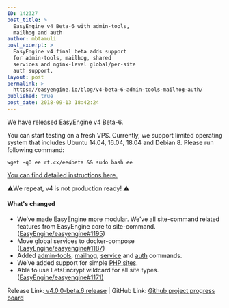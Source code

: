 ```yaml
---
ID: 142327
post_title: >
  EasyEngine v4 Beta-6 with admin-tools,
  mailhog and auth
author: mbtamuli
post_excerpt: >
  EasyEngine v4 final beta adds support
  for admin-tools, mailhog, shared
  services and nginx-level global/per-site
  auth support.
layout: post
permalink: >
  https://easyengine.io/blog/v4-beta-6-admin-tools-mailhog-auth/
published: true
post_date: 2018-09-13 18:42:24
---
```

We have released EasyEngine v4 Beta-6.

You can start testing on a fresh VPS. Currently, we support limited operating system that includes Ubuntu 14.04, 16.04, 18.04 and Debian 8. Please run following command:
<pre class="wp-block-code"><code>wget -qO ee rt.cx/ee4beta &amp;&amp; sudo bash ee</code></pre>
<a href="https://github.com/easyengine/easyengine#installing">You can find detailed instructions here.</a>

⚠️We repeat, v4 is not production ready! ⚠️
<h4>What's changed</h4>
<ul>
 	<li>We’ve made EasyEngine more modular. We’ve all site-command related features from EasyEngine core to site-command. (<a href="https://github.com/EasyEngine/easyengine/pull/1195">EasyEngine/easyengine#1195</a>)</li>
 	<li>Move global services to docker-compose (<a href="https://github.com/EasyEngine/easyengine/pull/1187">EasyEngine/easyengine#1187</a>)</li>
 	<li>Added <a href="https://github.com/EasyEngine/admin-tools-command/releases/tag/v1.0.0-beta.1">admin-tools</a>, <a href="https://github.com/EasyEngine/mailhog-command/releases/tag/v1.0.0-beta.1">mailhog</a>, <a href="https://github.com/EasyEngine/service-command/releases/tag/v1.0.0-beta.1">service</a> and <a href="https://github.com/EasyEngine/auth-command/releases/tag/v1.0.0-beta.1">auth</a> commands.</li>
 	<li>We’ve added support for simple <a href="https://github.com/EasyEngine/site-type-php/releases/tag/v1.0.0-beta.1">PHP sites</a>.</li>
 	<li>Able to use LetsEncrypt wildcard for all site types. (<a href="https://github.com/EasyEngine/easyengine/pull/1171">EasyEngine/easyengine#1171)</a></li>
</ul>
Release Link:<a href="https://github.com/EasyEngine/easyengine/releases/tag/v4.0.0-beta.6"> v4.0.0-beta.6 release</a> | GitHub Link: <a href="https://github.com/orgs/EasyEngine/projects/1">Github project progress board</a>